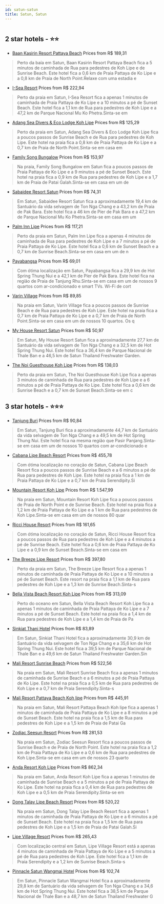 ```yaml
---
id: satun-satun
title: Satun, Satun
---
```


<center><img src="https://i.travelapi.com/hotels/31000000/30230000/30228200/30228177/4506fb82_z.jpg" alt="" /></center>


##  2 star hotels - ⭐️⭐️

-    [Baan Kasirin Resort Pattaya Beach](https://us.hurb.com/hotels/satun/baan-kasirin-resort-pattaya-beach-HT-0JN2?cmp=18055) Prices from R$ 189,31
   > Perto da baía em Satun, Baan Kasirin Resort Pattaya Beach fica a 5 minutos de caminhada de Rua para pedestres de Koh Lipe e de Sunrise Beach.  Este hotel fica a 0,6 km de Praia Pattaya de Ko Lipe e a 0,8 km de Praia de North Point.Relaxe com uma estadia e
-    [I-Sea Resort](https://us.hurb.com/hotels/satun/i-sea-resort-HT-GA48?cmp=18055) Prices from R$ 222,94
   > Perto da praia em Satun, I-Sea Resort fica a apenas 1 minutos de caminhada de Praia Pattaya de Ko Lipe e a 10 minutos a pé de Sunset Beach.  Este hotel fica a 1,1 km de Rua para pedestres de Koh Lipe e a 47,2 km de Parque Nacional Mu Ko Phetra.Sinta-se em
-    [Adang Sea Divers & Eco Lodge Koh Lipe](https://us.hurb.com/hotels/satun/adang-sea-divers-eco-lodge-koh-lipe-HT-KJOU?cmp=18055) Prices from R$ 125,29
   > Perto da praia em Satun, Adang Sea Divers & Eco Lodge Koh Lipe fica a poucos passos de Sunrise Beach e de Rua para pedestres de Koh Lipe.  Este hotel na praia fica a 0,8 km de Praia Pattaya de Ko Lipe e a 0,7 km de Praia de North Point.Sinta-se em casa em
-    [Family Song Bungalow](https://us.hurb.com/hotels/satun/family-song-bungalow-HT-5SGP?cmp=18055) Prices from R$ 153,97
   > Na praia, Family Song Bungalow em Satun fica a poucos passos de Praia Pattaya de Ko Lipe e a 9 minutos a pé de Sunset Beach.  Este hotel na praia fica a 0,9 km de Rua para pedestres de Koh Lipe e a 1,7 km de Praia de Patai Galah.Sinta-se em casa em um de 
-    [Sabaidee Resort Satun](https://us.hurb.com/hotels/satun/sabaidee-resort-satun-HT-K6FO?cmp=18055) Prices from R$ 74,31
   > Em Satun, Sabaidee Resort Satun fica a aproximadamente 19,4 km de Santuário da vida selvagem de Ton Nga Chang e a 43,2 km de Praia de Pak Bara.  Este hotel fica a 46 km de Píer de Pak Bara e a 47,2 km de Parque Nacional Mu Ko Phetra.Sinta-se em casa em um
-    [Palm Inn Lipe](https://us.hurb.com/hotels/satun/palm-inn-lipe-HT-LUZX?cmp=18055) Prices from R$ 117,21
   > Perto da praia em Satun, Palm Inn Lipe fica a apenas 4 minutos de caminhada de Rua para pedestres de Koh Lipe e a 7 minutos a pé de Praia Pattaya de Ko Lipe.  Este hotel fica a 0,6 km de Sunset Beach e a 0,7 km de Sunrise Beach.Sinta-se em casa em um de n
-    [Payabangsa](https://us.hurb.com/hotels/satun/payabangsa-HT-EWTF?cmp=18055) Prices from R$ 69,01
   > Com ótima localização em Satun, Payabangsa fica a 29,9 km de Hot Spring Thung Nui e a 42,1 km de Píer de Pak Bara.  Este hotel fica na região de Praia de Tanjung Rhu.Sinta-se em casa em um de nossos 9 quartos com ar-condicionado e smart TVs. Wi-Fi de cort
-    [Varin Village](https://us.hurb.com/hotels/satun/varin-village-HT-W2EW?cmp=18055) Prices from R$ 89,85
   > Na praia em Satun, Varin Village fica a poucos passos de Sunrise Beach e de Rua para pedestres de Koh Lipe.  Este hotel na praia fica a 0,7 km de Praia Pattaya de Ko Lipe e a 0,7 km de Praia de North Point.Sinta-se em casa em um de nossos 10 quartos. Os q
-    [My House Resort  Satun](https://us.hurb.com/hotels/satun/my-house-resort-satun-HT-K6GE?cmp=18055) Prices from R$ 50,97
   > Em Satun, My House Resort  Satun fica a aproximadamente 27,7 km de Santuário da vida selvagem de Ton Nga Chang e a 32,5 km de Hot Spring Thung Nui.  Este hotel fica a 36,4 km de Parque Nacional de Thale Ban e a 46,5 km de Satun Thailand Freshwater Garden.
-    [The Noi Guesthouse Koh Lipe](https://us.hurb.com/hotels/satun/the-noi-guesthouse-koh-lipe-HT-GNLB?cmp=18055) Prices from R$ 138,03
   > Perto da praia em Satun, The Noi Guesthouse Koh Lipe fica a apenas 3 minutos de caminhada de Rua para pedestres de Koh Lipe e a 6 minutos a pé de Praia Pattaya de Ko Lipe.  Este hotel fica a 0,6 km de Sunrise Beach e a 0,7 km de Sunset Beach.Sinta-se em c

##  3 star hotels - ⭐️⭐️⭐️

-    [Tanjung Buri](https://us.hurb.com/hotels/satun/tanjung-buri-HT-KF7S?cmp=18055) Prices from R$ 90,84
   > Em Satun, Tanjung Buri fica a aproximadamente 44,7 km de Santuário da vida selvagem de Ton Nga Chang e a 49,5 km de Hot Spring Thung Nui.  Este hotel fica na mesma região que Pasir Panjang.Sinta-se em casa em um de nossos 10 quartos com ar-condicionado e 
-    [Cabana Lipe Beach Resort](https://us.hurb.com/hotels/satun/cabana-lipe-beach-resort-HT-LVGV?cmp=18055) Prices from R$ 455,78
   > Com ótima localização no coração de Satun, Cabana Lipe Beach Resort fica a poucos passos de Sunrise Beach e a 6 minutos a pé de Rua para pedestres de Koh Lipe.  Este hotel na praia fica a 1 km de Praia Pattaya de Ko Lipe e a 0,7 km de Praia Serendipity.Si
-    [Mountain Resort Koh Lipe](https://us.hurb.com/hotels/satun/mountain-resort-koh-lipe-HT-Q5LC?cmp=18055) Prices from R$ 1.547,99
   > Na praia em Satun, Mountain Resort Koh Lipe fica a poucos passos de Praia de North Point e de Sunrise Beach.  Este hotel na praia fica a 1,2 km de Praia Pattaya de Ko Lipe e a 1 km de Rua para pedestres de Koh Lipe.Sinta-se em casa em um de nossos 80 quar
-    [Ricci House Resort](https://us.hurb.com/hotels/satun/ricci-house-resort-HT-96GW?cmp=18055) Prices from R$ 161,65
   > Com ótima localização no coração de Satun, Ricci House Resort fica a poucos passos de Rua para pedestres de Koh Lipe e a 4 minutos a pé de Sunrise Beach.  Este hotel fica a 0,6 km de Praia Pattaya de Ko Lipe e a 0,9 km de Sunset Beach.Sinta-se em casa em 
-    [The Breeze Lipe Resort](https://us.hurb.com/hotels/satun/the-breeze-lipe-resort-HT-WSYP?cmp=18055) Prices from R$ 397,80
   > Perto da praia em Satun, The Breeze Lipe Resort fica a apenas 1 minutos de caminhada de Praia Pattaya de Ko Lipe e a 10 minutos a pé de Sunset Beach.  Este resort na praia fica a 1,1 km de Rua para pedestres de Koh Lipe e a 1,3 km de Sunrise Beach.Sinta-s
-    [Bella Vista Beach Resort Koh Lipe](https://us.hurb.com/hotels/satun/bella-vista-beach-resort-koh-lipe-HT-J1MY?cmp=18055) Prices from R$ 313,09
   > Perto do oceano em Satun, Bella Vista Beach Resort Koh Lipe fica a apenas 1 minutos de caminhada de Praia Pattaya de Ko Lipe e a 7 minutos a pé de Sunset Beach.  Este hotel na praia fica a 1,4 km de Rua para pedestres de Koh Lipe e a 1,4 km de Praia de Pa
-    [Sinkiat Thani Hotel](https://us.hurb.com/hotels/satun/sinkiat-thani-hotel-HT-QAW4?cmp=18055) Prices from R$ 83,89
   > Em Satun, Sinkiat Thani Hotel fica a aproximadamente 30,9 km de Santuário da vida selvagem de Ton Nga Chang e a 35,6 km de Hot Spring Thung Nui.  Este hotel fica a 39,5 km de Parque Nacional de Thale Ban e a 49,6 km de Satun Thailand Freshwater Garden.Sin
-    [Mali Resort Sunrise Beach](https://us.hurb.com/hotels/satun/mali-resort-sunrise-beach-HT-0ZX3?cmp=18055) Prices from R$ 522,56
   > Na praia em Satun, Mali Resort Sunrise Beach fica a apenas 1 minutos de caminhada de Sunrise Beach e a 6 minutos a pé de Praia Pattaya de Ko Lipe.  Este hotel na praia fica a 0,5 km de Rua para pedestres de Koh Lipe e a 0,7 km de Praia Serendipity.Sinta-s
-    [Mali Resort Pattaya Beach Koh lipe](https://us.hurb.com/hotels/satun/mali-resort-pattaya-beach-koh-lipe-HT-XNR4?cmp=18055) Prices from R$ 445,91
   > Na praia em Satun, Mali Resort Pattaya Beach Koh lipe fica a apenas 1 minutos de caminhada de Praia Pattaya de Ko Lipe e a 8 minutos a pé de Sunset Beach.  Este hotel na praia fica a 1,5 km de Rua para pedestres de Koh Lipe e a 1,5 km de Praia de Patai Ga
-    [Zodiac Seesun Resort](https://us.hurb.com/hotels/satun/zodiac-seesun-resort-HT-N6YO?cmp=18055) Prices from R$ 281,53
   > Na praia em Satun, Zodiac Seesun Resort fica a poucos passos de Sunrise Beach e de Praia de North Point.  Este hotel na praia fica a 1,2 km de Praia Pattaya de Ko Lipe e a 0,6 km de Rua para pedestres de Koh Lipe.Sinta-se em casa em um de nossos 23 quarto
-    [Anda Resort Koh Lipe](https://us.hurb.com/hotels/satun/anda-resort-koh-lipe-HT-NA9I?cmp=18055) Prices from R$ 862,34
   > Na praia em Satun, Anda Resort Koh Lipe fica a apenas 1 minutos de caminhada de Sunrise Beach e a 5 minutos a pé de Praia Pattaya de Ko Lipe.  Este hotel na praia fica a 0,4 km de Rua para pedestres de Koh Lipe e a 0,5 km de Praia Serendipity.Sinta-se em 
-    [Dong Talay Lipe Beach Resort](https://us.hurb.com/hotels/satun/dong-talay-lipe-beach-resort-HT-9VTM?cmp=18055) Prices from R$ 520,22
   > Na praia em Satun, Dong Talay Lipe Beach Resort fica a apenas 1 minutos de caminhada de Praia Pattaya de Ko Lipe e a 6 minutos a pé de Sunset Beach.  Este hotel na praia fica a 1,5 km de Rua para pedestres de Koh Lipe e a 1,5 km de Praia de Patai Galah.Si
-    [Lipe Village Resort](https://us.hurb.com/hotels/satun/lipe-village-resort-HT-JBJ9?cmp=18055) Prices from R$ 265,43
   > Com localização central em Satun, Lipe Village Resort está a apenas 4 minutos de caminhada de Praia Pattaya de Ko Lipe e a 5 minutos a pé de Rua para pedestres de Koh Lipe.  Este hotel fica a 1,1 km de Praia Serendipity e a 1,2 km de Sunrise Beach.Sinta-s
-    [Pinnacle Satun Wangmai Hotel](https://us.hurb.com/hotels/satun/pinnacle-satun-wangmai-hotel-HT-7N2E?cmp=18055) Prices from R$ 102,74
   > Em Satun, Pinnacle Satun Wangmai Hotel fica a aproximadamente 29,8 km de Santuário da vida selvagem de Ton Nga Chang e a 34,6 km de Hot Spring Thung Nui.  Este hotel fica a 38,5 km de Parque Nacional de Thale Ban e a 48,7 km de Satun Thailand Freshwater G
